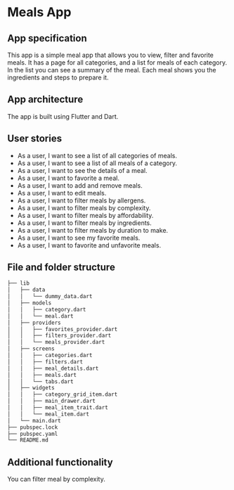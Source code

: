 # Meals App

## App specification

This app is a simple meal app that allows you to view, filter and favorite meals. It has a page for all categories, and a list for meals of each category. In the list you can see a summary of the meal. Each meal shows you the ingredients and steps to prepare it.

## App architecture

The app is built using Flutter and Dart.

## User stories

- As a user, I want to see a list of all categories of meals.
- As a user, I want to see a list of all meals of a category.
- As a user, I want to see the details of a meal.
- As a user, I want to favorite a meal.
- As a user, I want to add and remove meals.
- As a user, I want to edit meals.
- As a user, I want to filter meals by allergens.
- As a user, I want to filter meals by complexity.
- As a user, I want to filter meals by affordability.
- As a user, I want to filter meals by ingredients.
- As a user, I want to filter meals by duration to make.
- As a user, I want to see my favorite meals.
- As a user, I want to favorite and unfavorite meals.

## File and folder structure

```bash
├── lib
│   ├── data
│   │   └── dummy_data.dart
│   ├── models
│   │   ├── category.dart
│   │   └── meal.dart
│   ├── providers
│   │   ├── favorites_provider.dart
│   │   ├── filters_provider.dart
│   │   └── meals_provider.dart
│   ├── screens
│   │   ├── categories.dart
│   │   ├── filters.dart
│   │   ├── meal_details.dart
│   │   ├── meals.dart
│   │   └── tabs.dart
│   ├── widgets
│   │   ├── category_grid_item.dart
│   │   ├── main_drawer.dart
│   │   ├── meal_item_trait.dart
│   │   └── meal_item.dart
│   └── main.dart
├── pubspec.lock
├── pubspec.yaml
└── README.md
```

## Additional functionality

You can filter meal by complexity.
